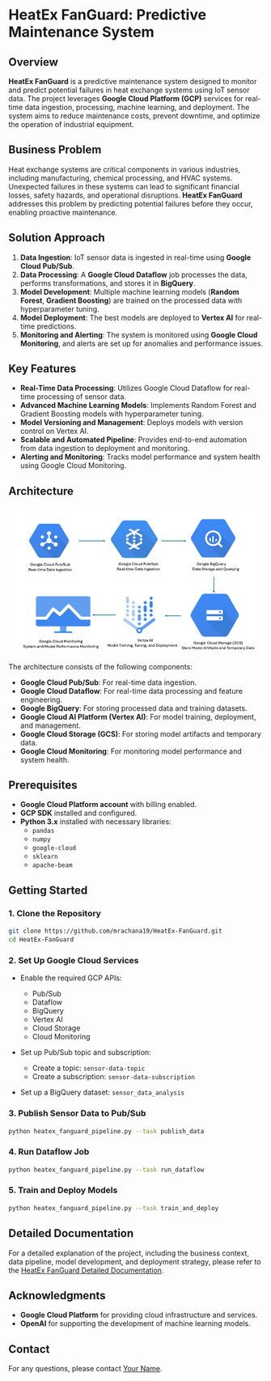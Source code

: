 # HeatEx FanGuard: Predictive Maintenance System

## Overview

**HeatEx FanGuard** is a predictive maintenance system designed to monitor and predict potential failures in heat exchange systems using IoT sensor data. The project leverages **Google Cloud Platform (GCP)** services for real-time data ingestion, processing, machine learning, and deployment. The system aims to reduce maintenance costs, prevent downtime, and optimize the operation of industrial equipment.

## Business Problem

Heat exchange systems are critical components in various industries, including manufacturing, chemical processing, and HVAC systems. Unexpected failures in these systems can lead to significant financial losses, safety hazards, and operational disruptions. **HeatEx FanGuard** addresses this problem by predicting potential failures before they occur, enabling proactive maintenance.

## Solution Approach

1. **Data Ingestion**: IoT sensor data is ingested in real-time using **Google Cloud Pub/Sub**.
2. **Data Processing**: A **Google Cloud Dataflow** job processes the data, performs transformations, and stores it in **BigQuery**.
3. **Model Development**: Multiple machine learning models (**Random Forest**, **Gradient Boosting**) are trained on the processed data with hyperparameter tuning.
4. **Model Deployment**: The best models are deployed to **Vertex AI** for real-time predictions.
5. **Monitoring and Alerting**: The system is monitored using **Google Cloud Monitoring**, and alerts are set up for anomalies and performance issues.

## Key Features

- **Real-Time Data Processing**: Utilizes Google Cloud Dataflow for real-time processing of sensor data.
- **Advanced Machine Learning Models**: Implements Random Forest and Gradient Boosting models with hyperparameter tuning.
- **Model Versioning and Management**: Deploys models with version control on Vertex AI.
- **Scalable and Automated Pipeline**: Provides end-to-end automation from data ingestion to deployment and monitoring.
- **Alerting and Monitoring**: Tracks model performance and system health using Google Cloud Monitoring.

## Architecture

![Architecture Diagram](architecture_diagram.png)

The architecture consists of the following components:
- **Google Cloud Pub/Sub**: For real-time data ingestion.
- **Google Cloud Dataflow**: For real-time data processing and feature engineering.
- **Google BigQuery**: For storing processed data and training datasets.
- **Google Cloud AI Platform (Vertex AI)**: For model training, deployment, and management.
- **Google Cloud Storage (GCS)**: For storing model artifacts and temporary data.
- **Google Cloud Monitoring**: For monitoring model performance and system health.

## Prerequisites

- **Google Cloud Platform account** with billing enabled.
- **GCP SDK** installed and configured.
- **Python 3.x** installed with necessary libraries:
  - `pandas`
  - `numpy`
  - `google-cloud`
  - `sklearn`
  - `apache-beam`

## Getting Started

### 1. Clone the Repository

```bash
git clone https://github.com/mrachana19/HeatEx-FanGuard.git
cd HeatEx-FanGuard
```

### 2. Set Up Google Cloud Services

- Enable the required GCP APIs:
  - Pub/Sub
  - Dataflow
  - BigQuery
  - Vertex AI
  - Cloud Storage
  - Cloud Monitoring

- Set up Pub/Sub topic and subscription:
  - Create a topic: `sensor-data-topic`
  - Create a subscription: `sensor-data-subscription`

- Set up a BigQuery dataset: `sensor_data_analysis`

### 3. Publish Sensor Data to Pub/Sub

```bash
python heatex_fanguard_pipeline.py --task publish_data
```

### 4. Run Dataflow Job

```bash
python heatex_fanguard_pipeline.py --task run_dataflow
```

### 5. Train and Deploy Models

```bash
python heatex_fanguard_pipeline.py --task train_and_deploy
```

## Detailed Documentation

For a detailed explanation of the project, including the business context, data pipeline, model development, and deployment strategy, please refer to the [HeatEx FanGuard Detailed Documentation](HeatEx_FanGuard_Detailed_Documentation.pdf).


## Acknowledgments

- **Google Cloud Platform** for providing cloud infrastructure and services.
- **OpenAI** for supporting the development of machine learning models.

## Contact

For any questions, please contact [Your Name](mailto:youremail@example.com).


